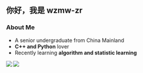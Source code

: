 <!--
**wzmw-zr/wzmw-zr** is a ✨ _special_ ✨ repository because its `README.md` (this file) appears on your GitHub profile.

Here are some ideas to get you started:

- 🔭 I’m currently working on ...
- 🌱 I’m currently learning ...
- 👯 I’m looking to collaborate on ...
- 🤔 I’m looking for help with ...
- 💬 Ask me about ...
- 📫 How to reach me: ...
- 😄 Pronouns: ...
- ⚡ Fun fact: ...
-->
## 你好，我是 wzmw-zr
### About Me
- A senior undergraduate from China Mainland
- **C++ and Python** lover
- Recently learning **algorithm and statistic learning** 
<a href="https://github.com/wzmw-zr">
  <img align="left" src="https://github-readme-stats.vercel.app/api?username=wzmw-zr&count_private=true&show_icons=true&theme=radical" />
</a>
<a href="https://github.com/wzmw-zr">
  <img align="center" src="https://github-readme-stats.vercel.app/api/top-langs/?username=wzmw-zr&layout=compact" />
</a>
